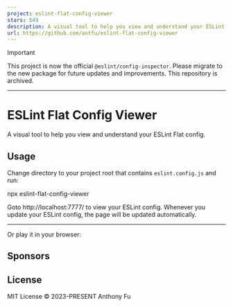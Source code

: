 ```yaml
---
project: eslint-flat-config-viewer
stars: 549
description: A visual tool to help you view and understand your ESLint Flat config.
url: https://github.com/antfu/eslint-flat-config-viewer
---
```


Important

This project is now the official `@eslint/config-inspector`. Please migrate to the new package for future updates and improvements. This repository is archived.

* * *

  

ESLint Flat Config Viewer
=========================

A visual tool to help you view and understand your ESLint Flat config.

Usage
-----

Change directory to your project root that contains `eslint.config.js` and run:

npx eslint-flat-config-viewer

Goto http://localhost:7777/ to view your ESLint config. Whenever you update your ESLint config, the page will be updated automatically.

* * *

Or play it in your browser:

Sponsors
--------

License
-------

MIT License © 2023-PRESENT Anthony Fu

